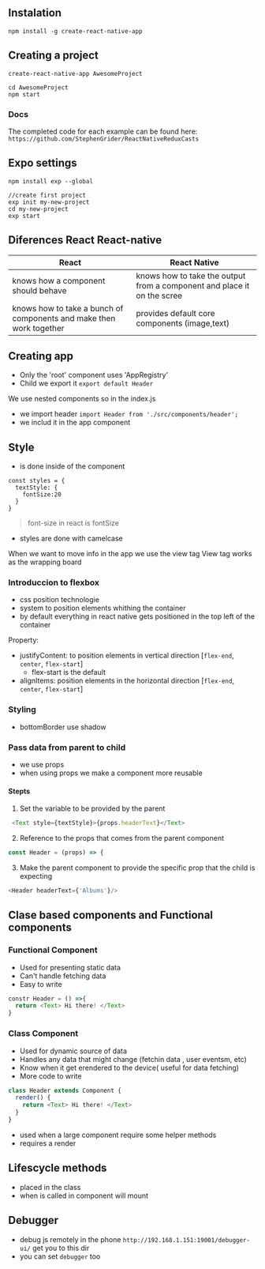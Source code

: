 ## Instalation

`npm install -g create-react-native-app`

## Creating a project

```
create-react-native-app AwesomeProject

cd AwesomeProject
npm start
```


### Docs

The completed code for each example can be found here: `https://github.com/StephenGrider/ReactNativeReduxCasts`

## Expo settings

```
npm install exp --global

//create first project
exp init my-new-project
cd my-new-project
exp start
```

## Diferences React React-native

| React| React Native|
|--|---|
|knows how a component should behave|knows how to take the output from a component and place it on the scree|
|knows how to take a bunch of components and make then work together|provides default core components (image,text)|


## Creating app

- Only the 'root' component uses 'AppRegistry'
- Child we export it `export default Header`

We use nested components so in the index.js
- we import header `import Header from './src/components/header';`
- we includ it in the app component

## Style

- is done inside of the component
```
const styles = {
  textStyle: {
    fontSize:20
  }
}
```
> font-size in react is fontSize
- styles are done with camelcase

When we want to move info in the app we use the view tag
View tag works as the wrapping board

### Introduccion to flexbox

- css position technologie
- system to position elements whithing the container
- by default everything in react native gets positioned in the top left of the container

Property:
- justifyContent: to position elements in vertical direction [`flex-end`, `center`, `flex-start`]
  - flex-start is the default
- alignItems: position elements in the horizontal direction [`flex-end`, `center`, `flex-start`]

### Styling

- bottomBorder use shadow

### Pass data from parent to child

- we use props
- when using props we make a component more reusable

#### Stepts

1. Set the variable to be provided by the parent
```js
 <Text style={textStyle}>{props.headerText}</Text>
```
2. Reference to the props that comes from the parent component
```js
const Header = (props) => {
```
3. Make the parent component to provide the specific prop that the child is expecting
```js
<Header headerText={'Albums'}/>
```

## Clase based components and Functional components

### Functional Component

- Used for presenting static data
- Can't handle fetching data
- Easy to write

```js
constr Header = () =>{
  return <Text> Hi there! </Text>
}

```

### Class Component
- Used for dynamic source of data
- Handles any data that might change (fetchin data , user eventsm, etc)
- Know when it get erendered to the device( useful for data fetching)
- More code to write

```js
class Header extends Component {
  render() {
    return <Text> Hi there! </Text>
  }
}

```
- used when a large component require some helper methods
- requires a render

## Lifescycle methods

- placed in the class
- when is called in component will mount

## Debugger

- debug js remotely in the phone `http://192.168.1.151:19001/debugger-ui/` get you to this dir
- you can set `debugger` too